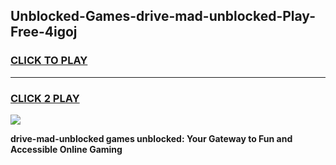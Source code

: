 
## Unblocked-Games-drive-mad-unblocked-Play-Free-4igoj
<h3>
<a href="https://premium76.site?title=drive-mad-unblocked&ref=20M">CLICK TO PLAY</a></h3>
<hr>

<h3>
<a href="https://premium76.site?title=drive-mad-unblocked&ref=20M">CLICK 2 PLAY</a>
  
</h3>

<a href="https://premium76.site?title=drive-mad-unblocked&ref=19M"><img src="https://clearcache.store/games.png"></a>


**drive-mad-unblocked games unblocked: Your Gateway to Fun and Accessible Online Gaming**
